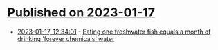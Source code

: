 # [Published on 2023-01-17](index.md)

* [2023-01-17, 12:34:01](https://news.ycombinator.com/item?id=34411713) - [Eating one freshwater fish equals a month of drinking ‘forever chemicals’ water](https://www.ewg.org/news-insights/news-release/2023/01/ewg-study-eating-one-freshwater-fish-equals-month-drinking)
